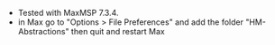 - Tested with MaxMSP 7.3.4.
- in Max go to "Options > File Preferences" and add the folder "HM-Abstractions" then quit and restart Max
